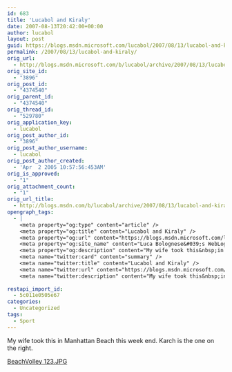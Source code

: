 ```yaml
---
id: 683
title: 'Lucabol and Kiraly'
date: 2007-08-13T20:42:00+00:00
author: lucabol
layout: post
guid: https://blogs.msdn.microsoft.com/lucabol/2007/08/13/lucabol-and-kiraly/
permalink: /2007/08/13/lucabol-and-kiraly/
orig_url:
  - http://blogs.msdn.microsoft.com/b/lucabol/archive/2007/08/13/lucabol-and-kiraly.aspx
orig_site_id:
  - "3896"
orig_post_id:
  - "4374540"
orig_parent_id:
  - "4374540"
orig_thread_id:
  - "529780"
orig_application_key:
  - lucabol
orig_post_author_id:
  - "3896"
orig_post_author_username:
  - lucabol
orig_post_author_created:
  - 'Apr  2 2005 10:57:56:453AM'
orig_is_approved:
  - "1"
orig_attachment_count:
  - "1"
orig_url_title:
  - http://blogs.msdn.com/b/lucabol/archive/2007/08/13/lucabol-and-kiraly.aspx
opengraph_tags:
  - |
    <meta property="og:type" content="article" />
    <meta property="og:title" content="Lucabol and Kiraly" />
    <meta property="og:url" content="https://blogs.msdn.microsoft.com/lucabol/2007/08/13/lucabol-and-kiraly/" />
    <meta property="og:site_name" content="Luca Bolognese&#039;s WebLog" />
    <meta property="og:description" content="My wife took this&nbsp;in Manhattan Beach this week end. Karch is the one on the right. BeachVolley 123.JPG" />
    <meta name="twitter:card" content="summary" />
    <meta name="twitter:title" content="Lucabol and Kiraly" />
    <meta name="twitter:url" content="https://blogs.msdn.microsoft.com/lucabol/2007/08/13/lucabol-and-kiraly/" />
    <meta name="twitter:description" content="My wife took this&nbsp;in Manhattan Beach this week end. Karch is the one on the right. BeachVolley 123.JPG" />
    
restapi_import_id:
  - 5c011e0505e67
categories:
  - Uncategorized
tags:
  - Sport
---
```

My wife took this&nbsp;in Manhattan Beach this week end. Karch is the one on the right.

[BeachVolley 123.JPG](https://msdnshared.blob.core.windows.net/media/MSDNBlogsFS/prod.evol.blogs.msdn.com/CommunityServer.Components.PostAttachments/00/04/37/45/40/BeachVolley%20123.JPG)